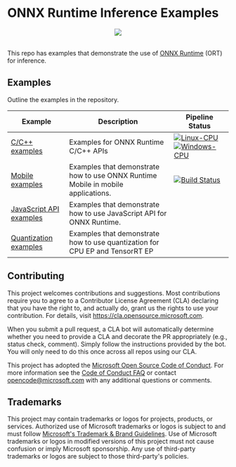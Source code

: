 # ONNX Runtime Inference Examples

<div align="center">
  <img src="https://www.onnxruntime.ai/images/ONNX-Runtime-logo.png" /><br /><br />
</div>

This repo has examples that demonstrate the use of [ONNX Runtime](https://github.com/microsoft/onnxruntime) (ORT) for inference.

## Examples

Outline the examples in the repository.

| Example | Description | Pipeline Status |
|-|-|-|
| [C/C++ examples](c_cxx) |  Examples for ONNX Runtime C/C++ APIs | [![Linux-CPU](https://github.com/microsoft/onnxruntime-inference-examples/actions/workflows/linux-ci.yml/badge.svg)](https://github.com/microsoft/onnxruntime-inference-examples/actions/workflows/linux-ci.yml) [![Windows-CPU](https://github.com/microsoft/onnxruntime-inference-examples/actions/workflows/win-ci.yml/badge.svg)](https://github.com/microsoft/onnxruntime-inference-examples/actions/workflows/win-ci.yml) |
| [Mobile examples](mobile) | Examples that demonstrate how to use ONNX Runtime Mobile in mobile applications. | [![Build Status](https://aiinfra.visualstudio.com/PublicPackages/_apis/build/status/mobile-examples-ci-pipeline?branchName=main)](https://aiinfra.visualstudio.com/PublicPackages/_build/latest?definitionId=1055&branchName=main) |
| [JavaScript API examples](js) | Examples that demonstrate how to use JavaScript API for ONNX Runtime. | |
| [Quantization examples](quantization) | Examples that demonstrate how to use quantization for CPU EP and TensorRT EP | |

## Contributing

This project welcomes contributions and suggestions.  Most contributions require you to agree to a
Contributor License Agreement (CLA) declaring that you have the right to, and actually do, grant us
the rights to use your contribution. For details, visit https://cla.opensource.microsoft.com.

When you submit a pull request, a CLA bot will automatically determine whether you need to provide
a CLA and decorate the PR appropriately (e.g., status check, comment). Simply follow the instructions
provided by the bot. You will only need to do this once across all repos using our CLA.

This project has adopted the [Microsoft Open Source Code of Conduct](https://opensource.microsoft.com/codeofconduct/).
For more information see the [Code of Conduct FAQ](https://opensource.microsoft.com/codeofconduct/faq/) or
contact [opencode@microsoft.com](mailto:opencode@microsoft.com) with any additional questions or comments.

## Trademarks

This project may contain trademarks or logos for projects, products, or services. Authorized use of Microsoft
trademarks or logos is subject to and must follow
[Microsoft's Trademark & Brand Guidelines](https://www.microsoft.com/en-us/legal/intellectualproperty/trademarks/usage/general).
Use of Microsoft trademarks or logos in modified versions of this project must not cause confusion or imply Microsoft sponsorship.
Any use of third-party trademarks or logos are subject to those third-party's policies.
